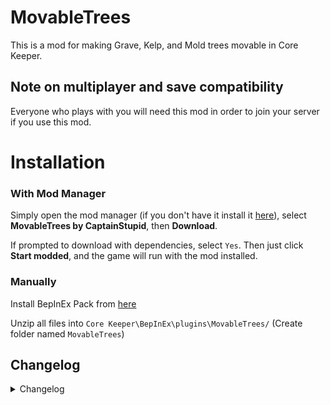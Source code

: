 # MovableTrees
This is a mod for making Grave, Kelp, and Mold trees movable in Core Keeper.

## Note on multiplayer and save compatibility
Everyone who plays with you will need this mod in order to join your server if you use this mod.

# Installation
### With Mod Manager

Simply open the mod manager (if you don't have it install it [here](https://dsp.thunderstore.io/package/ebkr/r2modman/)), select **MovableTrees by CaptainStupid**, then **Download**.

If prompted to download with dependencies, select `Yes`.
Then just click **Start modded**, and the game will run with the mod installed.

### Manually
Install BepInEx Pack from [here](https://core-keeper.thunderstore.io/package/BepInEx/BepInExPack_Core_Keeper/)<br/>

Unzip all files into `Core Keeper\BepInEx\plugins\MovableTrees/` (Create folder named `MovableTrees`)<br/>

## Changelog
<details>
<summary>Changelog</summary>

### v1.0.0
- Initial Release
</details>
